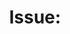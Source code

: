 ---
name: General issue
about: Standard issue template
title: 'Issue:'
labels: General
assignees: ''
---